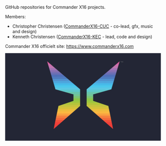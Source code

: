 GitHub repositories for Commander X16 projects.

Members:
  - Christopher Christensen ([CommanderX16-CUC](https://github.com/CommanderX16-CUC) - co-lead, gfx, music and design)
  - Kenneth Christensen ([CommanderX16-KEC](https://github.com/CommanderX16-KEC) - lead, code and design)

Commander X16 officielt site: https://www.commanderx16.com

![Commander X16 Logo](https://raw.githubusercontent.com/CommanderX16-CUC/CommanderX16-CUC/main/Commander_X16_Logo.jpg)

<!--
**CommanderX16-CUC/CommanderX16-CUC** is a ✨ _special_ ✨ repository because its `README.md` (this file) appears on your GitHub profile.
-->

